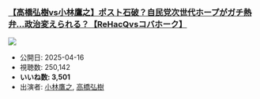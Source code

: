 ### [【高橋弘樹vs小林鷹之】ポスト石破？自民党次世代ホープがガチ熱弁...政治変えられる？【ReHacQvsコバホーク】](https://www.youtube.com/watch?v=GmjCS1jDWKs)
[![](https://img.youtube.com/vi/GmjCS1jDWKs/sddefault.jpg)](https://www.youtube.com/watch?v=GmjCS1jDWKs)
-   公開日: 2025-04-16
-   視聴数: 250,142
-   **いいね数: 3,501**
-   出演者: [小林鷹之](/rehacq_fan/people/小林鷹之 "wikilink"), [高橋弘樹](/rehacq_fan/people/高橋弘樹 "wikilink")
